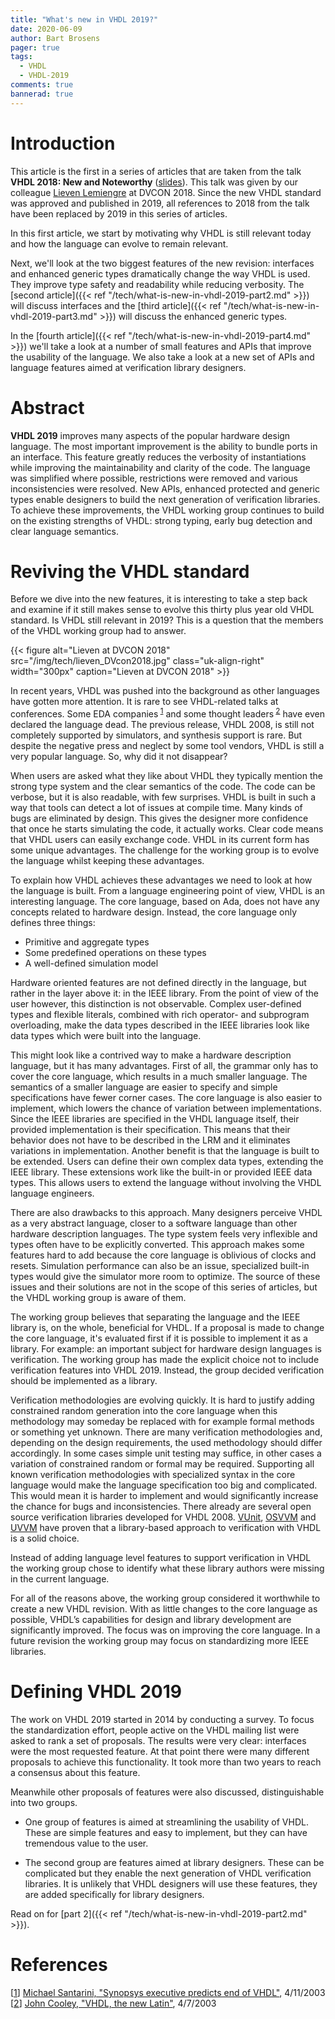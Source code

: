 ```yaml
---
title: "What's new in VHDL 2019?"
date: 2020-06-09
author: Bart Brosens
pager: true
tags:
  - VHDL
  - VHDL-2019
comments: true
bannerad: true
---
```


# Introduction

This article is the first in a series of articles that are taken from the talk **VHDL 2018: New and Noteworthy** ([slides]).
This talk was given by our colleague [Lieven Lemiengre](https://www.sigasi.com/about/#lieven-lemiengre) at DVCON 2018.
Since the new VHDL standard was approved and published in 2019,
all references to 2018 from the talk have been replaced by 2019 in this series of articles.

In this first article, we start by motivating why VHDL is still relevant today and how the language can evolve to remain relevant.

Next, we'll look at the two biggest features of the new revision: interfaces and enhanced generic types dramatically change
the way VHDL is used. They improve type safety and readability while reducing verbosity.
The [second article]({{< ref "/tech/what-is-new-in-vhdl-2019-part2.md" >}}) will discuss interfaces and
the [third article]({{< ref "/tech/what-is-new-in-vhdl-2019-part3.md" >}}) will discuss the enhanced generic types.

In the [fourth article]({{< ref "/tech/what-is-new-in-vhdl-2019-part4.md" >}}) we'll take a look at a number of small features and APIs that improve the usability of the language.
We also take a look at a new set of APIs and language features aimed at verification library designers.

# Abstract

**VHDL 2019** improves many aspects of the popular hardware design language.
The most important improvement is the ability to bundle ports in an interface. This feature greatly reduces the
verbosity of instantiations while improving the maintainability and clarity of the code.
The language was simplified where possible, restrictions were removed and various inconsistencies were resolved.
New APIs, enhanced protected and generic types enable designers to build the next generation of verification libraries.
To achieve these improvements, the VHDL working group continues to build on the existing strengths of VHDL:
strong typing, early bug detection and clear language semantics.

# Reviving the VHDL standard

Before we dive into the new features, it is interesting to take a step back and examine if it still makes sense to evolve
this thirty plus year old VHDL standard. Is VHDL still relevant in 2019? This is a question that the members of the
VHDL working group had to answer.

{{< figure alt="Lieven at DVCON 2018" src="/img/tech/lieven_DVcon2018.jpg" class="uk-align-right" width="300px" caption="Lieven at DVCON 2018" >}}

In recent years, VHDL was pushed into the background as other languages have gotten more attention. It is rare to
see VHDL-related talks at conferences. Some EDA companies<sup id="bref1"> [1](#ref1)</sup> and some thought leaders<sup id="bref2"> [2](#ref2)</sup> have even declared
the language dead. The previous release, VHDL 2008, is still not completely supported by simulators, and synthesis
support is rare. But despite the negative press and neglect by some tool vendors, VHDL is still a very popular language.
So, why did it not disappear?

When users are asked what they like about VHDL they typically mention the strong type system and the clear
semantics of the code. The code can be verbose, but it is also readable, with few surprises. VHDL is built in such a
way that tools can detect a lot of issues at compile time. Many kinds of bugs are eliminated by design. This gives the
designer more confidence that once he starts simulating the code, it actually works. Clear code means that VHDL
users can easily exchange code. VHDL in its current form has some unique advantages. The challenge for the working
group is to evolve the language whilst keeping these advantages.

To explain how VHDL achieves these advantages we need to look at how the language is built. From a language
engineering point of view, VHDL is an interesting language. The core language, based on Ada, does not have any
concepts related to hardware design. Instead, the core language only defines three things:

* Primitive and aggregate types
* Some predefined operations on these types
* A well-defined simulation model

Hardware oriented features are not defined directly in the language, but rather in the layer above it: in the IEEE
library. From the point of view of the user however, this distinction is not observable. Complex user-defined types
and flexible literals, combined with rich operator- and subprogram overloading, make the data types described in the
IEEE libraries look like data types which were built into the language.

This might look like a contrived way to make a hardware description language, but it has many advantages. First of
all, the grammar only has to cover the core language, which results in a much smaller language. The semantics of a
smaller language are easier to specify and simple specifications have fewer corner cases. The core language is also easier
to implement, which lowers the chance of variation between implementations. Since the IEEE libraries are specified
in the VHDL language itself, their provided implementation is their specification. This means that their behavior does
not have to be described in the LRM and it eliminates variations in implementation. Another benefit is that the
language is built to be extended. Users can define their own complex data types, extending the IEEE library. These
extensions work like the built-in or provided IEEE data types. This allows users to extend the language without
involving the VHDL language engineers.

There are also drawbacks to this approach. Many designers perceive VHDL as a very abstract language, closer to a
software language than other hardware description languages. The type system feels very inflexible and types often
have to be explicitly converted. This approach makes some features hard to add because the core language is oblivious
of clocks and resets. Simulation performance can also be an issue, specialized built-in types would give the simulator
more room to optimize. The source of these issues and their solutions are not in the scope of this series of articles, but the VHDL
working group is aware of them.

The working group believes that separating the language and the IEEE library is, on the whole, beneficial for VHDL. If a proposal
is made to change the core language, it's evaluated first if it is possible to implement it as a library. For example: an
important subject for hardware design languages is verification. The working group has made the explicit choice not
to include verification features into VHDL 2019. Instead, the group decided verification should be implemented as a
library.

Verification methodologies are evolving quickly. It is hard to justify adding constrained random generation into the
core language when this methodology may someday be replaced with for example formal methods or something yet
unknown. There are many verification methodologies and, depending on the design requirements, the used
methodology should differ accordingly. In some cases simple unit testing may suffice, in other cases a variation of
constrained random or formal may be required. Supporting all known verification methodologies with specialized
syntax in the core language would make the language specification too big and complicated. This would mean it is
harder to implement and would significantly increase the chance for bugs and inconsistencies. There already are
several open source verification libraries developed for VHDL 2008. [VUnit], [OSVVM] and [UVVM] have
proven that a library-based approach to verification with VHDL is a solid choice.

Instead of adding language level features to support verification in VHDL the working group chose to identify what these
library authors were missing in the current language.

For all of the reasons above, the working group considered it worthwhile to create a new VHDL revision. With as little
changes to the core language as possible, VHDL’s capabilities for design and
library development are significantly improved. The focus was on improving the core language. In a future revision the working group may focus on
standardizing more IEEE libraries.

# Defining VHDL 2019

The work on VHDL 2019 started in 2014 by conducting a survey. To focus the standardization effort, people active
on the VHDL mailing list were asked to rank a set of proposals. The results were very clear: interfaces were the most
requested feature. At that point there were many different proposals to achieve this functionality. It took more than
two years to reach a consensus about this feature.

Meanwhile other proposals of features were also discussed, distinguishable into two groups.

* One group of features is aimed at streamlining the usability of VHDL. These are simple features and easy to
implement, but they can have tremendous value to the user.

* The second group are features aimed at library designers. These can be complicated but they enable the next
generation of VHDL verification libraries. It is unlikely that VHDL designers will use these features, they are added
specifically for library designers.

Read on for [part 2]({{< ref "/tech/what-is-new-in-vhdl-2019-part2.md" >}}).

# References

<a name="ref1"></a>[<a href="#bref1">1</a>] [Michael Santarini, "Synopsys executive predicts end of VHDL"](https://www.eetimes.com/document.asp?doc_id=1216860), 4/11/2003  
<a name="ref2"></a>[<a href="#bref2">2</a>] [John Cooley, "VHDL, the new Latin"](https://www.eetimes.com/document.asp?doc_id=1216865), 4/7/2003

[slides]: https://www.slideshare.net/LievenLemiengre/vhdl-2017-new-and-noteworthy
[VUnit]: https://vunit.github.io
[OSVVM]: https://osvvm.org
[UVVM]: https://github.com/UVVM/UVVM
